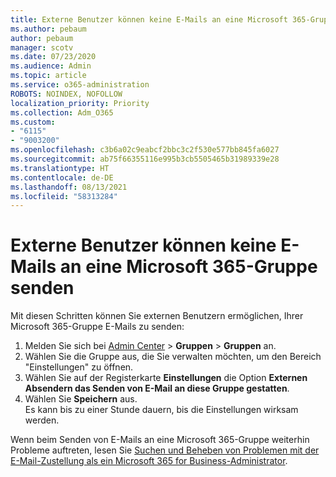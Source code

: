 ```yaml
---
title: Externe Benutzer können keine E-Mails an eine Microsoft 365-Gruppe senden
ms.author: pebaum
author: pebaum
manager: scotv
ms.date: 07/23/2020
ms.audience: Admin
ms.topic: article
ms.service: o365-administration
ROBOTS: NOINDEX, NOFOLLOW
localization_priority: Priority
ms.collection: Adm_O365
ms.custom:
- "6115"
- "9003200"
ms.openlocfilehash: c3b6a02c9eabcf2bbc3c2f530e577bb845fa6027
ms.sourcegitcommit: ab75f66355116e995b3cb5505465b31989339e28
ms.translationtype: HT
ms.contentlocale: de-DE
ms.lasthandoff: 08/13/2021
ms.locfileid: "58313284"
---
```

# <a name="external-users-cant-send-email-to-microsoft-365-group"></a>Externe Benutzer können keine E-Mails an eine Microsoft 365-Gruppe senden

Mit diesen Schritten können Sie externen Benutzern ermöglichen, Ihrer Microsoft 365-Gruppe E-Mails zu senden:

1. Melden Sie sich bei [Admin Center](https://admin.microsoft.com/) > **Gruppen** > **Gruppen** an.
2. Wählen Sie die Gruppe aus, die Sie verwalten möchten, um den Bereich "Einstellungen" zu öffnen.
3. Wählen Sie auf der Registerkarte **Einstellungen** die Option **Externen Absendern das Senden von E-Mail an diese Gruppe gestatten**.
4. Wählen Sie **Speichern** aus.</br>
    Es kann bis zu einer Stunde dauern, bis die Einstellungen wirksam werden. 

Wenn beim Senden von E-Mails an eine Microsoft 365-Gruppe weiterhin Probleme auftreten, lesen Sie [Suchen und Beheben von Problemen mit der E-Mail-Zustellung als ein Microsoft 365 for Business-Administrator](https://docs.microsoft.com/exchange/troubleshoot/email-delivery/email-delivery-issues).
